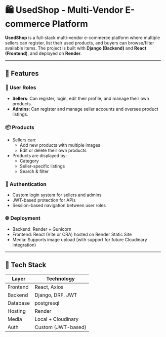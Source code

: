 # 🛍️ UsedShop - Multi-Vendor E-commerce Platform

**UsedShop** is a full-stack multi-vendor e-commerce platform where multiple sellers can register, list their used products, and buyers can browse/filter available items. The project is built with **Django (Backend)** and **React (Frontend)**, and deployed on **Render**.

---

## 🚀 Features

### 👥 User Roles
- **Sellers**: Can register, login, edit their profile, and manage their own products.
- **Admins**: Can register and manage seller accounts and oversee product listings.

### 📦 Products
- Sellers can:
  - Add new products with multiple images
  - Edit or delete their own products
- Products are displayed by:
  - Category
  - Seller-specific listings
  - Search & filter

### 🔐 Authentication
- Custom login system for sellers and admins
- JWT-based protection for APIs
- Session-based navigation between user roles

### 🌐 Deployment
- Backend: Render + Gunicorn
- Frontend: React (Vite or CRA) hosted on Render Static Site
- Media: Supports image upload (with support for future Cloudinary integration)

---

## 🧱 Tech Stack

| Layer     | Technology          |
|-----------|---------------------|
| Frontend  | React, Axios        |
| Backend   | Django, DRF, JWT    |
| Database  | postgresql          |
| Hosting   | Render              |
| Media     | Local + Cloudinary  |
| Auth      | Custom (JWT-based)  |




